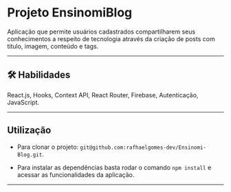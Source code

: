 # Projeto EnsinomiBlog

Aplicação que permite usuários cadastrados compartilharem seus conhecimentos a respeito de tecnologia através da criação de posts com titulo, imagem, conteúdo e tags.

<hr></hr>

## 🛠 Habilidades
React.js, Hooks, Context API, React Router, Firebase, Autenticação, JavaScript.

<hr></hr>

## Utilização

- Para clonar o projeto: `git@github.com:rafhaelgomes-dev/Ensinomi-Blog.git`.

- Para instalar as dependências basta rodar o comando `npm install` e acessar as funcionalidades da aplicação.

<hr></hr>
